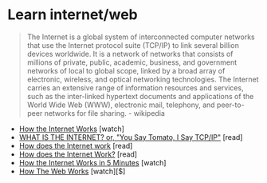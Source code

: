 # Learn internet/web

> The Internet is a global system of interconnected computer networks that use the Internet protocol suite (TCP/IP) to link several billion devices worldwide. It is a network of networks that consists of millions of private, public, academic, business, and government networks of local to global scope, linked by a broad array of electronic, wireless, and optical networking technologies. The Internet carries an extensive range of information resources and services, such as the inter-linked hypertext documents and applications of the World Wide Web (WWW), electronic mail, telephony, and peer-to-peer networks for file sharing. - wikipedia

-   [How the Internet Works](https://www.khanacademy.org/partner-content/code-org/internet-works) [watch]
-   [WHAT IS THE INTERNET? or, "You Say Tomato, I Say TCP/IP"](http://www.20thingsilearned.com/en-US/what-is-the-internet/1) [read]
-   [How does the Internet work](http://www.w3.org/wiki/How_does_the_Internet_work) [read]
-   [How does the Internet Work?](http://web.stanford.edu/class/msande91si/www-spr04/readings/week1/InternetWhitepaper.htm) [read]
-   [How the Internet Works in 5 Minutes](https://www.youtube.com/watch?v=7_LPdttKXPc) [watch]
-   [How The Web Works](https://www.eventedmind.com/classes/how-the-web-works-7f40254c) [watch][$]
